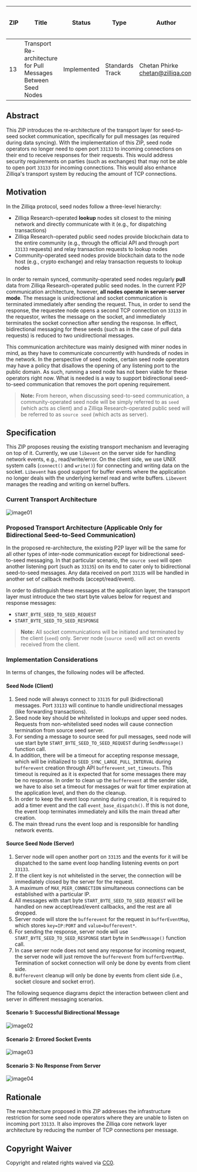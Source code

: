 | ZIP | Title | Status| Type | Author | Created (yyyy-mm-dd) | Updated (yyyy-mm-dd)
|--|--|--|--| -- | -- | -- |
| 13  | Transport Re-architecture for Pull Messages Between Seed Nodes | Implemented | Standards Track  | Chetan Phirke <chetan@zilliqa.com> | 2020-12-10 | 2021-03-10

## Abstract

This ZIP introduces the re-architecture of the transport layer for seed-to-seed socket communication, specifically for pull messages (as required during data syncing). With the implementation of this ZIP, seed node operators no longer need to open port `33133` to incoming connections on their end to receive responses for their requests. This would address security requirements on parties (such as exchanges) that may not be able to open port `33133` for incoming connections. This would also enhance Zilliqa's transport system by reducing the amount of TCP connections.

## Motivation

In the Zilliqa protocol, seed nodes follow a three-level hierarchy:

* Zilliqa Research-operated **lookup** nodes sit closest to the mining network and directly communicate with it (e.g., for dispatching transactions)
* Zilliqa Research-operated public seed nodes provide blockchain data to the entire community (e.g., through the official API and through port `33133` requests) and relay transaction requests to lookup nodes
* Community-operated seed nodes provide blockchain data to the node host (e.g., crypto exchange) and relay transaction requests to lookup nodes

In order to remain synced, community-operated seed nodes regularly **pull** data from Zilliqa Research-operated public seed nodes. In the current P2P communication architecture, however, **all nodes operate in server-server mode**. The message is unidirectional and socket communication is terminated immediately after sending the request. Thus, in order to send the response, the requestee node opens a second TCP connection on `33133` in the requestor, writes the message on the socket, and immediately terminates the socket connection after sending the response. In effect, bidirectional messaging for these seeds (such as in the case of pull data requests) is reduced to two unidirectional messages.

This communication architecture was mainly designed with miner nodes in mind, as they have to communicate concurrently with hundreds of nodes in the network. In the perspective of seed nodes, certain seed node operators may have a policy that disallows the opening of any listening port to the public domain. As such, running a seed node has not been viable for these operators right now. What is needed is a way to support bidirectional seed-to-seed communication that removes the port opening requirement.

>**Note:** From hereon, when discussing seed-to-seed communication, a community-operated seed node will be simply referred to as `seed` (which acts as client) and a Zilliqa Research-operated public seed will be referred to as `source seed` (which acts as server).

## Specification

This ZIP proposes reusing the existing transport mechanism and leveraging on top of it. Currently, we use `libevent` on the server side for handling network events, e.g., read/write/error. On the client side, we use UNIX system calls (`connect()` and `write()`) for connecting and writing data on the socket. `Libevent` has good support for buffer events where the application no longer deals with the underlying kernel read and write buffers. `Libevent` manages the reading and writing on kernel buffers.

### Current Transport Architecture

![image01](../assets/zip-13/P2PSeedComm_Existing_Transport_Architecture.png)

### Proposed Transport Architecture (Applicable Only for Bidirectional Seed-to-Seed Communication)

In the proposed re-architecture, the existing P2P layer will be the same for all other types of inter-node communication except for bidirectional seed-to-seed messaging. In that particular scenario, the `source seed` will open another listening port (such as `33135`) on its end to cater only to bidirectional seed-to-seed messages. Any data received on port `33135` will be handled in another set of callback methods (accept/read/event).

In order to distinguish these messages at the application layer, the transport layer must introduce the two start byte values below for request and response messages:

* `START_BYTE_SEED_TO_SEED_REQUEST`
* `START_BYTE_SEED_TO_SEED_RESPONSE`

> **Note:** All socket communications will be initiated and terminated by the client (`seed`) only. Server node (`source seed`) will act on events received from the client.

### Implementation Considerations

In terms of changes, the following nodes will be affected.

#### Seed Node (Client)

1. Seed node will always connect to `33135` for pull (bidirectional) messages. Port `33133` will continue to handle unidirectional messages (like forwarding transactions).
2. Seed node key should be whitelisted in lookups and upper seed nodes. Requests from non-whitelisted seed nodes will cause connection termination from source seed server.
3. For sending a message to source seed for pull messages, seed node will use start byte `START_BYTE_SEED_TO_SEED_REQUEST` during `SendMessage()` function call.
4. In addition, there will be a timeout for accepting response message, which will be initialized to `SEED_SYNC_LARGE_PULL_INTERVAL` during `bufferevent` creation through API `bufferevent_set_timeouts`. This timeout is required as it is expected that for some messages there may be no response. In order to clean up the `bufferevent` at the sender side, we have to also set a timeout for messages or wait for timer expiration at the application level, and then do the cleanup.
5. In order to keep the event loop running during creation, it is required to add a timer event and the call `event_base_dispatch()`. If this is not done, the event loop terminates immediately and kills the main thread after creation.
6. The main thread runs the event loop and is responsible for handling network events.

#### Source Seed Node (Server)

1. Server node will open another port on `33135` and the events for it will be dispatched to the same event loop handling listening events on port `33133`.
2. If the client key is not whitelisted in the server, the connection will be immediately closed by the server for the request.
3. A maximum of `MAX_PEER_CONNECTION` simultaneous connections can be established with a particular IP.
4. All messages with start byte `START_BYTE_SEED_TO_SEED_REQUEST` will be handled on new accept/read/event callbacks, and the rest are all dropped.
5. Server node will store the `bufferevent` for the request in `bufferEventMap`, which stores `key=IP:PORT` and `value=bufferevent*`.
6. For sending the response, server node will use `START_BYTE_SEED_TO_SEED_RESPONSE` start byte in `SendMessage()` function call.
7. In case server node does not send any response for incoming request, the server node will just remove the `bufferevent` from `bufferEventMap`. Termination of socket connection will only be done by events from client side.
8. `Bufferevent` cleanup will only be done by events from client side (i.e., socket closure and socket error).

The following sequence diagrams depict the interaction between client and server in different messaging scenarios.

#### Scenario 1: Successful Bidirectional Message

![image02](../assets/zip-13/P2PSeedComm_Successful_Scenario.png)

#### Scenario 2: Errored Socket Events

![image03](../assets/zip-13/P2PSeedComm_Error_Scenario.png)

#### Scenario 3: No Response From Server

![image04](../assets/zip-13/P2PSeedComm_No_Response_From_Server_Scenario.png)

## Rationale

The rearchitecture proposed in this ZIP addresses the infrastructure restriction for some seed node operators where they are unable to listen on incoming port `33133`. It also improves the Zilliqa core network layer architecture by reducing the number of TCP connections per message.

## Copyright Waiver

Copyright and related rights waived via [CC0](https://creativecommons.org/publicdomain/zero/1.0/).

